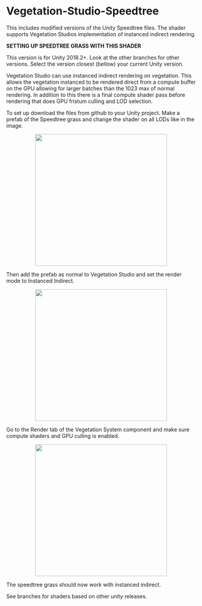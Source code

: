 # Vegetation-Studio-Speedtree
This includes modified versions of the Unity Speedtree files. The shader supports Vegetation Studios implementation of instanced indirect rendering.

<b>SETTING UP SPEEDTREE GRASS WITH THIS SHADER</b>

This version is for Unity 2018.2+. Look at the other branches for other versions. Select the version closest (bellow) your current Unity version.

Vegetation Studio can use instanced indirect rendering on vegetation. This allows the vegetation instanced to be rendered direct from a compute buffer on the GPU allowing for larger batches than the 1023 max of normal rendering. In addition to this there is a final compute shader pass before rendering that does GPU fristum culling and LOD selection.

To set up download the files from github to your Unity project. 
Make a prefab of the Speedtree grass and change the shader on all LODs like in the image. 

<p align="center">
  <img src="https://www.awesometech.no/wp-content/uploads/2017/12/Image-397.png" width="350"/>
</p>

Then add the prefab as normal to Vegetation Studio and set the render mode to Instanced Indirect.

<p align="center">
  <img src="https://www.awesometech.no/wp-content/uploads/2017/12/Image-398.png" width="350"/>
</p>

Go to the Render tab of the Vegetation System component and make sure compute shaders and GPU culling is enabled.

<p align="center">
  <img src="https://www.awesometech.no/wp-content/uploads/2017/12/Image-399.png" width="350"/>
</p>

The speedtree grass should now work with instanced indirect. 

See branches for shaders based on other unity releases. 
